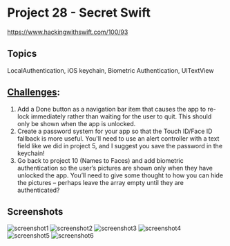 # Project 28 - Secret Swift

https://www.hackingwithswift.com/100/93

## Topics
LocalAuthentication, iOS keychain, Biometric Authentication, UITextView

## [Challenges](https://www.hackingwithswift.com/read/28/5/wrap-up):
1. Add a Done button as a navigation bar item that causes the app to re-lock immediately rather than waiting for the user to quit. This should only be shown when the app is unlocked.
2. Create a password system for your app so that the Touch ID/Face ID fallback is more useful. You'll need to use an alert controller with a text field like we did in project 5, and I suggest you save the password in the keychain!
3. Go back to project 10 (Names to Faces) and add biometric authentication so the user’s pictures are shown only when they have unlocked the app. You’ll need to give some thought to how you can hide the pictures – perhaps leave the array empty until they are authenticated?

## Screenshots

![screenshot1](screenshots/Screenshot1.png)
![screenshot2](screenshots/Screenshot2.png)
![screenshot3](screenshots/Screenshot3.png)
![screenshot4](screenshots/Screenshot4.png)
![screenshot5](screenshots/Screenshot5.png)
![screenshot6](screenshots/Screenshot6.png)
